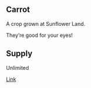 ## Carrot

A crop grown at Sunflower Land.

They’re good for your eyes!

## Supply

Unlimited

[Link](https://docs.sunflower-land.com/crafting-guide)
